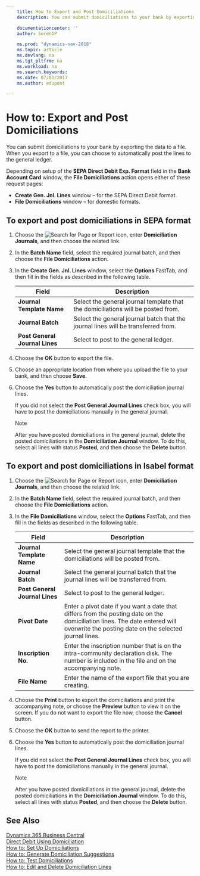 ```yaml
---
    title: How to Export and Post Domiciliations
    description: You can submit domiciliations to your bank by exporting the data to a file. When you export to a file, you can choose to automatically post the lines to the general ledger.

    documentationcenter: ''
    author: SorenGP

    ms.prod: "dynamics-nav-2018"
    ms.topic: article
    ms.devlang: na
    ms.tgt_pltfrm: na
    ms.workload: na
    ms.search.keywords:
    ms.date: 07/01/2017
    ms.author: edupont

---
```

# How to: Export and Post Domiciliations
You can submit domiciliations to your bank by exporting the data to a file. When you export to a file, you can choose to automatically post the lines to the general ledger.  

Depending on setup of the **SEPA Direct Debit Exp. Format** field in the **Bank Account Card** window, the **File Domiciliations** action opens either of these request pages:  

- **Create Gen. Jnl. Lines** window – for the SEPA Direct Debit format.  
- **File Domiciliations** window – for domestic formats.  

## To export and post domiciliations in SEPA format  

1.  Choose the ![Search for Page or Report](../../media/ui-search/search_small.png "Search for Page or Report icon") icon, enter **Domiciliation Journals**, and then choose the related link.  
2.  In the **Batch Name** field, select the required journal batch, and then choose the **File Domiciliations** action.  
3.  In the **Create Gen. Jnl. Lines** window, select the **Options** FastTab, and then fill in the fields as described in the following table.  

    |Field|Description|  
    |---------------------------------|---------------------------------------|  
    |**Journal Template Name**|Select the general journal template that the domiciliations will be posted from.|  
    |**Journal Batch**|Select the general journal batch that the journal lines will be transferred from.|  
    |**Post General Journal Lines**|Select to post to the general ledger.|  

4.  Choose the **OK** button to export the file.  
5.  Choose an appropriate location from where you upload the file to your bank, and then choose **Save**.  
6.  Choose the **Yes** button to automatically post the domiciliation journal lines.  

    If you did not select the **Post General Journal Lines** check box, you will have to post the domiciliations manually in the general journal.  

    > [!NOTE]  
    >  After you have posted domiciliations in the general journal, delete the posted domiciliations in the **Domiciliation Journal** window. To do this, select all lines with status **Posted**, and then choose the **Delete** button.  

## To export and post domiciliations in Isabel format  

1.  Choose the ![Search for Page or Report](../../media/ui-search/search_small.png "Search for Page or Report icon") icon, enter **Domiciliation Journals**, and then choose the related link.  
2.  In the **Batch Name** field, select the required journal batch, and then choose the **File Domiciliations** action.  
3.  In the **File Domiciliations** window, select the **Options** FastTab, and then fill in the fields as described in the following table.  

    |Field|Description|  
    |---------------------------------|---------------------------------------|  
    |**Journal Template Name**|Select the general journal template that the domiciliations will be posted from.|  
    |**Journal Batch**|Select the general journal batch that the journal lines will be transferred from.|  
    |**Post General Journal Lines**|Select to post to the general ledger.|  
    |**Pivot Date**|Enter a pivot date if you want a date that differs from the posting date on the domiciliation lines. The date entered will overwrite the posting date on the selected journal lines.|  
    |**Inscription No.**|Enter the inscription number that is on the intra-community declaration disk. The number is included in the file and on the accompanying note.|  
    |**File Name**|Enter the name of the export file that you are creating.|  

4.  Choose the **Print** button to export the domiciliations and print the accompanying note, or choose the **Preview** button to view it on the screen. If you do not want to export the file now, choose the **Cancel** button.  
5.  Choose the **OK** button to send the report to the printer.  
6.  Choose the **Yes** button to automatically post the domiciliation journal lines.  

    If you did not select the **Post General Journal Lines** check box, you will have to post the domiciliations manually in the general journal.  

    > [!NOTE]  
    >  After you have posted domiciliations in the general journal, delete the posted domiciliations in the **Domiciliation Journal** window. To do this, select all lines with status **Posted**, and then choose the **Delete** button.  

## See Also
[Dynamics 365 Business Central](/dynamics365/business-central/)  
[Direct Debit Using Domiciliation](direct-debit-using-domiciliation.md)   
 [How to: Set Up Domiciliations](how-to-set-up-domiciliations.md)   
 [How to: Generate Domiciliation Suggestions](how-to-generate-domiciliation-suggestions.md)   
 [How to: Test Domiciliations](how-to-test-domiciliations.md)   
 [How to: Edit and Delete Domiciliation Lines](how-to-edit-and-delete-domiciliation-lines.md)
